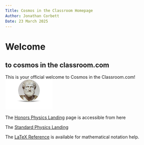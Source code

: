 ```yaml
---
Title: Cosmos in the Classroom Homepage
Author: Jonathan Corbett
Date: 23 March 2025
---
```

# Welcome

## to cosmos in the classroom.com

This is your official welcome to Cosmos in the Classroom.com!
<img src="aristotle.png" alt="Aristotle" width="30%" height="auto">

The [Honors Physics Landing] page is accessible from here

The [Standard Physics Landing]

The [LaTeX Reference] is available for mathematical notation help.


<!-- document references are below -->

[Honors Physics Landing]: ../src/hphys_overview
[Aristotle]: aristotle.png
[Standard Physics Landing]: ../src/sphys_overview
[LaTeX Reference]: https://cosmosintheclassroom.org/src/ref_latex
